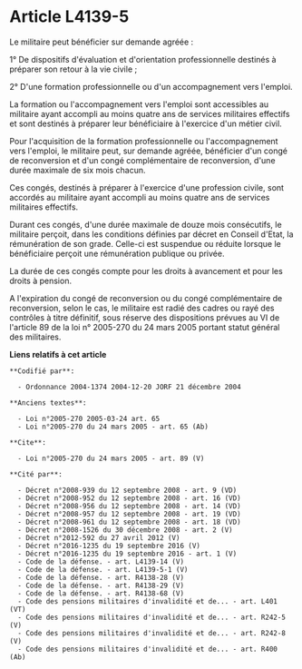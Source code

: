 # Article L4139-5

Le militaire peut bénéficier sur demande agréée : 

1° De dispositifs d'évaluation et d'orientation professionnelle destinés à préparer son retour à la vie civile ; 

2° D'une formation professionnelle ou d'un accompagnement vers l'emploi. 

La formation ou l'accompagnement vers l'emploi sont accessibles au militaire ayant accompli au moins quatre ans de services
militaires effectifs et sont destinés à préparer leur bénéficiaire à l'exercice d'un métier civil. 

Pour l'acquisition de la formation professionnelle ou l'accompagnement vers l'emploi, le militaire peut, sur demande agréée,
bénéficier d'un congé de reconversion et d'un congé complémentaire de reconversion, d'une durée maximale de six mois chacun. 

Ces congés, destinés à préparer à l'exercice d'une profession civile, sont accordés au militaire ayant accompli au moins
quatre ans de services militaires effectifs. 

Durant ces congés, d'une durée maximale de douze mois consécutifs, le militaire perçoit, dans les conditions définies par
décret en Conseil d'Etat, la rémunération de son grade. Celle-ci est suspendue ou réduite lorsque le bénéficiaire perçoit une
rémunération publique ou privée. 

La durée de ces congés compte pour les droits à avancement et pour les droits à pension.

A l'expiration du congé de reconversion ou du congé complémentaire de reconversion, selon le cas, le militaire est radié des
cadres ou rayé des contrôles à titre définitif, sous réserve des dispositions prévues au VI de l'article 89 de la loi n°
2005-270 du 24 mars 2005 portant statut général des militaires.

**Liens relatifs à cet article**

	**Codifié par**:

	  - Ordonnance 2004-1374 2004-12-20 JORF 21 décembre 2004

	**Anciens textes**:

	  - Loi n°2005-270 2005-03-24 art. 65
	  - Loi n°2005-270 du 24 mars 2005 - art. 65 (Ab)

	**Cite**:

	  - Loi n°2005-270 du 24 mars 2005 - art. 89 (V)

	**Cité par**:

	  - Décret n°2008-939 du 12 septembre 2008 - art. 9 (VD)
	  - Décret n°2008-952 du 12 septembre 2008 - art. 16 (VD)
	  - Décret n°2008-956 du 12 septembre 2008 - art. 14 (VD)
	  - Décret n°2008-957 du 12 septembre 2008 - art. 19 (VD)
	  - Décret n°2008-961 du 12 septembre 2008 - art. 18 (VD)
	  - Décret n°2008-1526 du 30 décembre 2008 - art. 2 (V)
	  - Décret n°2012-592 du 27 avril 2012 (V)
	  - Décret n°2016-1235 du 19 septembre 2016 (V)
	  - Décret n°2016-1235 du 19 septembre 2016 - art. 1 (V)
	  - Code de la défense. - art. L4139-14 (V)
	  - Code de la défense. - art. L4139-5-1 (V)
	  - Code de la défense. - art. R4138-28 (V)
	  - Code de la défense. - art. R4138-29 (V)
	  - Code de la défense. - art. R4138-68 (V)
	  - Code des pensions militaires d'invalidité et de... - art. L401 (VT)
	  - Code des pensions militaires d'invalidité et de... - art. R242-5 (V)
	  - Code des pensions militaires d'invalidité et de... - art. R242-8 (V)
	  - Code des pensions militaires d'invalidité et de... - art. R400 (Ab)
